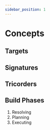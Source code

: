 ```yaml
---
sidebar_position: 1
---
```


# Concepts

## Targets

## Signatures

## Tricorders

## Build Phases

1. Resolving
2. Planning
3. Executing

